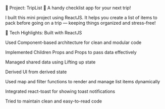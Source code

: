 🚀 Project: TripList
🛫 A handy checklist app for your next trip!

I built this mini project using ReactJS. It helps you create a list of items to pack before going on a trip — keeping things organized and stress-free!

🔧 Tech Highlights:
Built with ReactJS

Used Component-based architecture for clean and modular code

Implemented Children Props and Props to pass data effectively

Managed shared data using Lifting up state

Derived UI from derived state

Used map and filter functions to render and manage list items dynamically

Integrated react-toast for showing toast notifications

Tried to maintain clean and easy-to-read code
